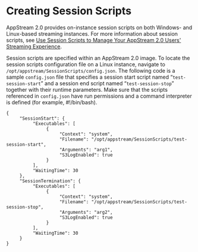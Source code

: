 # Creating Session Scripts<a name="create-session-scripts"></a>

AppStream 2\.0 provides on\-instance session scripts on both Windows\- and Linux\-based streaming instances\. For more information about session scripts, see [Use Session Scripts to Manage Your AppStream 2\.0 Users' Streaming Experience](use-session-scripts.md)\.

Session scripts are specified within an AppStream 2\.0 image\. To locate the session scripts configuration file on a Linux instance, navigate to `/opt/appstream/SessionScripts/config.json`\. The following code is a sample `config.json` file that specifies a session start script named “`test-session-start`” and a session end script named “`test-session-stop`” together with their runtime parameters\. Make sure that the scripts referenced in `config.json` have run permissions and a command interpreter is defined \(for example, \#\!/bin/bash\)\. 

```
{
     "SessionStart": {
          "Executables": [
               {
                    "Context": "system",
                    "Filename": "/opt/appstream/SessionScripts/test-session-start",
                    "Arguments": "arg1",
                    "S3LogEnabled": true
               }
          ],
          "WaitingTime": 30
     },
     "SessionTermination": {
          "Executables": [
               { 
                    "Context": "system",
                    "Filename": "/opt/appstream/SessionScripts/test-session-stop", 
                    "Arguments": "arg2", 
                    "S3LogEnabled": true
               }
          ],
          "WaitingTime": 30
     }
}
```